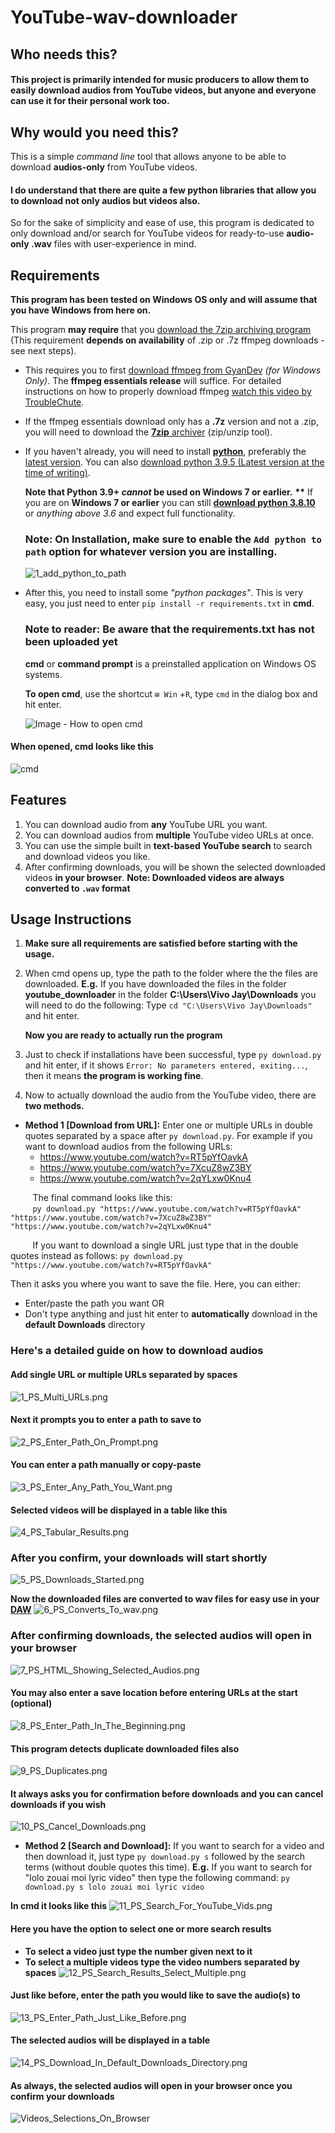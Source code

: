 

# YouTube-wav-downloader

## Who needs this?

#### This project is primarily intended for music producers to allow them to easily download audios from YouTube videos, but anyone and everyone can use it for their personal work too.

## Why would you need this?

This is a simple *command line* tool that allows anyone to be able to download **audios-only** from YouTube videos.
#### I do understand that there are quite a few python libraries that allow you to download not only audios but videos also.
So for the sake of simplicity and ease of use, this program is dedicated to only download and/or search for YouTube videos for ready-to-use **audio-only .wav** files with user-experience in mind.

## Requirements

**This program has been tested on Windows OS only and will assume that you have Windows from here on.**

This program **may require** that you [download the 7zip archiving program](https://www.7-zip.org/) (This requirement **depends on availability** of .zip or .7z ffmpeg downloads - see next steps).

- This requires you to first [download ffmpeg from GyanDev](https://www.gyan.dev/ffmpeg/builds/) *(for Windows Only)*. The **ffmpeg essentials release** will suffice. For detailed instructions on how to properly download ffmpeg [watch this video by TroubleChute](https://www.youtube.com/watch?v=r1AtmY-RMyQ).

- If the ffmpeg essentials download only has a **.7z** version and not a .zip, you will need to download the [**7zip** archiver](https://www.7-zip.org/) (zip/unzip tool).

- If you haven't already, you will need to install [**python**](https://www.python.org/), preferably the [latest version](https://www.python.org/downloads/). You can also [download python 3.9.5 (Latest version at the time of writing)](https://www.python.org/ftp/python/3.9.5/python-3.9.5-amd64.exe).

  **Note that Python 3.9+ *cannot* be used on Windows 7 or earlier.**
  **\*\*** If you are on **Windows 7 or earlier** you can still [**download python 3.8.10**](https://www.python.org/ftp/python/3.8.10/python-3.8.10-amd64.exe) or *anything above 3.6* and expect full functionality.

  ### Note: On Installation, make sure to enable the `Add python to path` option for whatever version you are installing.

  ![1_add_python_to_path](res/py/1_add_python_to_path.png)

- After this, you need to install some *"python packages"*.
  This is very easy, you just need to enter `pip install -r requirements.txt` in **cmd**.
  ### Note to reader: Be aware that the requirements.txt has not been uploaded yet
  **cmd** or **command prompt** is a preinstalled application on Windows OS systems.

  **To open cmd**, use the shortcut `⊞ Win` +`R`, type `cmd` in the dialog box and hit enter.
  
   ![Image - How to open cmd](res/cmd_runbox.png)

#### When opened, cmd looks like this
![cmd](https://www.hostinger.com/tutorials/wp-content/uploads/sites/2/2019/04/windows-command-line-interface.png)

## Features
1. You can download audio from **any** YouTube URL you want.
2. You can download audios from **multiple** YouTube video URLs at once.
3. You can use the simple built in **text-based YouTube search** to search and download videos you like.
4. After confirming downloads, you will be shown the selected downloaded videos **in your browser**.
**Note: Downloaded videos are always converted to `.wav` format**

## Usage Instructions
1. **Make sure all requirements are satisfied before starting with the usage.**
2. When cmd opens up, type the path to the folder where the the files are downloaded.
   **E.g.** If you have downloaded the files in the folder **youtube_downloader** in the folder 
   **C:\Users\Vivo Jay\Downloads** you will need to do the following:
   Type `cd "C:\Users\Vivo Jay\Downloads"` and hit enter.

   **Now you are ready to actually run the program**

3. Just to check if installations have been successful, type `py download.py` and hit enter, if it shows `Error: No parameters entered, exiting...`, then it means **the program is working fine**.
4. Now to actually download the audio from the YouTube video, there are **two methods.**

- **Method 1 [Download from URL]:** Enter one or multiple URLs in double quotes separated by a space after `py download.py`. For example if you want to download audios from the following URLs:
  - https://www.youtube.com/watch?v=RT5pYfOavkA
  - https://www.youtube.com/watch?v=7XcuZ8wZ3BY
  - https://www.youtube.com/watch?v=2qYLxw0Knu4

&nbsp;&nbsp;&nbsp;&nbsp;&nbsp;&nbsp;&nbsp;&nbsp;&nbsp;The final command looks like this:\
&nbsp;&nbsp;&nbsp;&nbsp;&nbsp;&nbsp;&nbsp;&nbsp;&nbsp;`py download.py "https://www.youtube.com/watch?v=RT5pYfOavkA" "https://www.youtube.com/watch?v=7XcuZ8wZ3BY" "https://www.youtube.com/watch?v=2qYLxw0Knu4"`

&nbsp;&nbsp;&nbsp;&nbsp;&nbsp;&nbsp;&nbsp;&nbsp;&nbsp;If you want to download a single URL just type that in the double quotes instead as follows:
`py download.py "https://www.youtube.com/watch?v=RT5pYfOavkA"`

Then it asks you where you want to save the file.
Here, you can either:

- Enter/paste the path you want OR
- Don't type anything and just hit enter to **automatically** download in the **default Downloads** directory

### **Here's a detailed guide on how to download audios**

#### Add single URL or multiple URLs separated by spaces
![1_PS_Multi_URLs.png](res/PS/1_PS_Multi_URLs.png)

#### Next it prompts you to enter a path to save to
![2_PS_Enter_Path_On_Prompt.png](res/PS/2_PS_Enter_Path_On_Prompt.png)

#### You can enter a path manually or copy-paste
![3_PS_Enter_Any_Path_You_Want.png](res/PS/3_PS_Enter_Any_Path_You_Want.png)

#### Selected videos will be displayed in a table like this
![4_PS_Tabular_Results.png](res/PS/4_PS_Tabular_Results.png)

### After you confirm, your downloads will start shortly
![5_PS_Downloads_Started.png](res/PS/5_PS_Downloads_Started.png)

**Now the downloaded files are converted to wav files for easy use in your [DAW](https://en.wikipedia.org/wiki/Digital_audio_workstation)**
![6_PS_Converts_To_wav.png](res/PS/6_PS_Converts_To_wav.png)

### After confirming downloads, the selected audios will open in your browser
![7_PS_HTML_Showing_Selected_Audios.png](res/PS/7_PS_HTML_Showing_Selected_Audios.png)

#### You may also enter a save location before entering URLs at the start (optional)
![8_PS_Enter_Path_In_The_Beginning.png](res/PS/8_PS_Enter_Path_In_The_Beginning.png)

#### This program detects duplicate downloaded files also
![9_PS_Duplicates.png](res/PS/9_PS_Duplicates.png)

#### It always asks you for confirmation before downloads and you can cancel downloads if you wish
![10_PS_Cancel_Downloads.png](res/PS/10_PS_Cancel_Downloads.png)

- **Method 2 [Search and Download]:** If you want to search for a video and then download it, just type `py download.py s` followed by the search terms (without double quotes this time).
  **E.g.** If you want to search for "lolo zouai moi lyric video" then type the following command:
  `py download.py s lolo zouai moi lyric video`

**In cmd it looks like this**
![11_PS_Search_For_YouTube_Vids.png](res/PS/11_PS_Search_For_YouTube_Vids.png)

#### Here you have the option to select one or more search results
- **To select a video just type the number given next to it**
- **To select a multiple videos type the video numbers separated by spaces**
![12_PS_Search_Results_Select_Multiple.png](12_PS_Search_Results_Select_Multiple.png)

#### Just like before, enter the path you would like to save the audio(s) to
![13_PS_Enter_Path_Just_Like_Before.png](res/PS/13_PS_Enter_Path_Just_Like_Before.png)
#### The selected audios will be displayed in a table
![14_PS_Download_In_Default_Downloads_Directory.png](res/PS/14_PS_Download_In_Default_Downloads_Directory.png)

#### As always, the selected audios will open in your browser once you confirm your downloads
![Videos_Selections_On_Browser](res/Videos_Selections_On_Browser.png)
